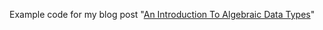 Example code for my blog post "[An Introduction To Algebraic Data Types](https://jnkr.tech/blog/introduction-to-algebraic-data-types)"
